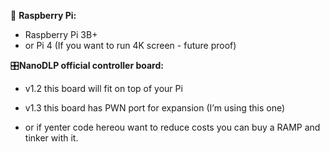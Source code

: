 🍓 **Raspberry Pi:**
 - Raspberry Pi 3B+
 - or Pi 4 (If you want to run 4K screen - future proof)
 
 🎛️**NanoDLP official controller board:**

- v1.2 this board will fit on top of your Pi

- v1.3 this board has PWN port for expansion (I’m using this one)

- or if yenter code hereou want to reduce costs you can buy a RAMP and tinker with it.
